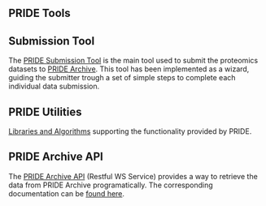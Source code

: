 ## PRIDE Tools

## Submission Tool

The [PRIDE Submission Tool](./pridesubmissiontool) is the main tool used to submit the proteomics datasets to [PRIDE Archive](wwww.ebi.ac.uk/pride/archive/). This tool has been implemented as a wizard, guiding the submitter trough a set of simple steps to complete each individual data submission.

## PRIDE Utilities

[Libraries and Algorithms](./prideutilities) supporting the functionality provided by PRIDE.

## PRIDE Archive API

The [PRIDE Archive API](www.ebi.ac.uk/pride/ws/archive) (Restful WS Service) provides a way to retrieve the data from PRIDE Archive programatically. The corresponding documentation can be [found here](https://www.ebi.ac.uk/pride/ws/archive/v2/swagger-ui.html).
